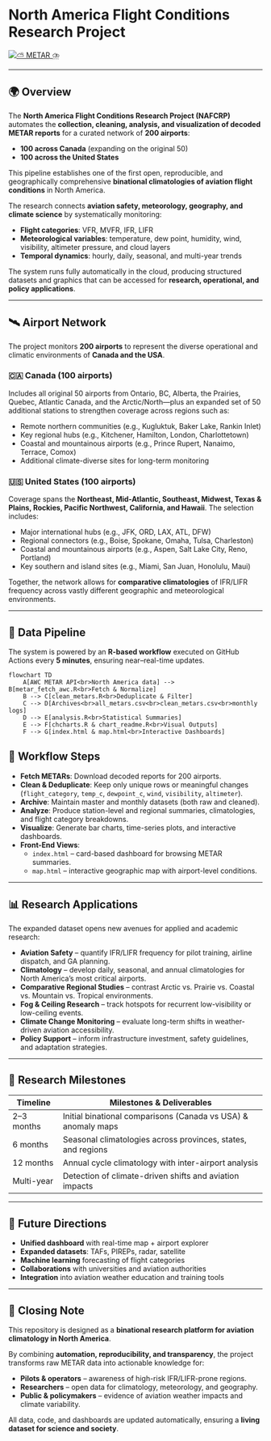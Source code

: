 # North America Flight Conditions Research Project  

[![⛅ METAR ⛈️](https://github.com/NoahCornish/North-America-Flight-Conditions-Research-Project/actions/workflows/metar.yml/badge.svg)](https://github.com/NoahCornish/North-America-Flight-Conditions-Research-Project/actions/workflows/metar.yml)  

---

## 🌍 Overview  

The **North America Flight Conditions Research Project (NAFCRP)** automates the **collection, cleaning, analysis, and visualization of decoded METAR reports** for a curated network of **200 airports**:  

- **100 across Canada** (expanding on the original 50)  
- **100 across the United States**  

This pipeline establishes one of the first open, reproducible, and geographically comprehensive **binational climatologies of aviation flight conditions** in North America.  

The research connects **aviation safety, meteorology, geography, and climate science** by systematically monitoring:  

- **Flight categories**: VFR, MVFR, IFR, LIFR  
- **Meteorological variables**: temperature, dew point, humidity, wind, visibility, altimeter pressure, and cloud layers  
- **Temporal dynamics**: hourly, daily, seasonal, and multi-year trends  

The system runs fully automatically in the cloud, producing structured datasets and graphics that can be accessed for **research, operational, and policy applications**.  

---

## 🛰️ Airport Network  

The project monitors **200 airports** to represent the diverse operational and climatic environments of **Canada and the USA**.  

### 🇨🇦 Canada (100 airports)  

Includes all original 50 airports from Ontario, BC, Alberta, the Prairies, Quebec, Atlantic Canada, and the Arctic/North—plus an expanded set of 50 additional stations to strengthen coverage across regions such as:  
- Remote northern communities (e.g., Kugluktuk, Baker Lake, Rankin Inlet)  
- Key regional hubs (e.g., Kitchener, Hamilton, London, Charlottetown)  
- Coastal and mountainous airports (e.g., Prince Rupert, Nanaimo, Terrace, Comox)  
- Additional climate-diverse sites for long-term monitoring  

### 🇺🇸 United States (100 airports)  

Coverage spans the **Northeast, Mid-Atlantic, Southeast, Midwest, Texas & Plains, Rockies, Pacific Northwest, California, and Hawaii**. The selection includes:  
- Major international hubs (e.g., JFK, ORD, LAX, ATL, DFW)  
- Regional connectors (e.g., Boise, Spokane, Omaha, Tulsa, Charleston)  
- Coastal and mountainous airports (e.g., Aspen, Salt Lake City, Reno, Portland)  
- Key southern and island sites (e.g., Miami, San Juan, Honolulu, Maui)  

Together, the network allows for **comparative climatologies** of IFR/LIFR frequency across vastly different geographic and meteorological environments.  

---

## 🔄 Data Pipeline  

The system is powered by an **R-based workflow** executed on GitHub Actions every **5 minutes**, ensuring near–real-time updates.  

```mermaid
flowchart TD
    A[AWC METAR API<br>North America data] --> B[metar_fetch_awc.R<br>Fetch & Normalize]
    B --> C[clean_metars.R<br>Deduplicate & Filter]
    C --> D[Archives<br>all_metars.csv<br>clean_metars.csv<br>monthly logs]
    D --> E[analysis.R<br>Statistical Summaries]
    E --> F[chcharts.R & chart_readme.R<br>Visual Outputs]
    F --> G[index.html & map.html<br>Interactive Dashboards]
```
## 🔄 Workflow Steps  

- **Fetch METARs**: Download decoded reports for 200 airports.  
- **Clean & Deduplicate**: Keep only unique rows or meaningful changes (`flight_category`, `temp_c`, `dewpoint_c`, `wind`, `visibility`, `altimeter`).  
- **Archive**: Maintain master and monthly datasets (both raw and cleaned).  
- **Analyze**: Produce station-level and regional summaries, climatologies, and flight category breakdowns.  
- **Visualize**: Generate bar charts, time-series plots, and interactive dashboards.  
- **Front-End Views**:  
  - `index.html` – card-based dashboard for browsing METAR summaries.  
  - `map.html` – interactive geographic map with airport-level conditions.  

---

## 📊 Research Applications  

The expanded dataset opens new avenues for applied and academic research:  

- **Aviation Safety** – quantify IFR/LIFR frequency for pilot training, airline dispatch, and GA planning.  
- **Climatology** – develop daily, seasonal, and annual climatologies for North America’s most critical airports.  
- **Comparative Regional Studies** – contrast Arctic vs. Prairie vs. Coastal vs. Mountain vs. Tropical environments.  
- **Fog & Ceiling Research** – track hotspots for recurrent low-visibility or low-ceiling events.  
- **Climate Change Monitoring** – evaluate long-term shifts in weather-driven aviation accessibility.  
- **Policy Support** – inform infrastructure investment, safety guidelines, and adaptation strategies.  

---

## 📅 Research Milestones  

| Timeline   | Milestones & Deliverables                                    |
|------------|---------------------------------------------------------------|
| 2–3 months | Initial binational comparisons (Canada vs USA) & anomaly maps |
| 6 months   | Seasonal climatologies across provinces, states, and regions  |
| 12 months  | Annual cycle climatology with inter-airport analysis          |
| Multi-year | Detection of climate-driven shifts and aviation impacts       |  

---

## 🚀 Future Directions  

- **Unified dashboard** with real-time map + airport explorer  
- **Expanded datasets**: TAFs, PIREPs, radar, satellite  
- **Machine learning** forecasting of flight categories  
- **Collaborations** with universities and aviation authorities  
- **Integration** into aviation weather education and training tools  

---

## 📌 Closing Note  

This repository is designed as a **binational research platform for aviation climatology in North America**.  

By combining **automation, reproducibility, and transparency**, the project transforms raw METAR data into actionable knowledge for:  

- **Pilots & operators** – awareness of high-risk IFR/LIFR-prone regions.  
- **Researchers** – open data for climatology, meteorology, and geography.  
- **Public & policymakers** – evidence of aviation weather impacts and climate variability.  

All data, code, and dashboards are updated automatically, ensuring a **living dataset for science and society**.  

